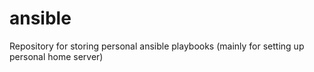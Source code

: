 # ansible
Repository for storing personal ansible playbooks (mainly for setting up personal home server)
